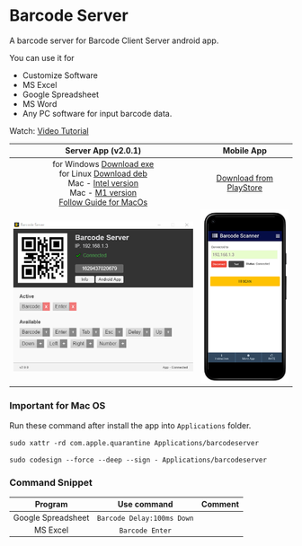 # Barcode Server
A barcode server for Barcode Client Server android app.

You can use it for
- Customize Software
- MS Excel
- Google Spreadsheet
- MS Word
- Any PC software for input barcode data.


Watch: [Video Tutorial](https://youtu.be/l2qS5Zagm-I)


Server App (v2.0.1)            |  Mobile App
:-------------------------:|:-------------------------:
for Windows [Download exe](https://github.com/haruncpi/barcode-server/releases/download/v2.0.1/BarcodeServer-2.0.1.zip) <br> for Linux [Download deb](https://github.com/haruncpi/barcode-server/releases/download/v2.0.1/barcodeserver_2.0.1_amd64.deb) <br> Mac - [Intel version](https://github.com/haruncpi/barcode-server/releases/download/v2.0.1/barcodeserver-2.0.1-mac-intel.zip) <br> Mac - [M1 version](https://github.com/haruncpi/barcode-server/releases/download/v2.0.1/barcodeserver-2.0.1-mac-m1.zip) <br> [Follow Guide for MacOs](#important-for-mac-os)| [Download from PlayStore](https://play.google.com/store/apps/details?id=com.learn24bd.barcode)
![](barcode-server.png) |  ![](app-preview.png)


### Important for Mac OS
Run these command after install the app into `Applications` folder.

```
sudo xattr -rd com.apple.quarantine Applications/barcodeserver
```

```
sudo codesign --force --deep --sign - Applications/barcodeserver
```

### Command Snippet

Program            |  Use command |  Comment
:------------------:|:------------:|:----------
Google Spreadsheet | `Barcode Delay:100ms Down` |
MS Excel | `Barcode Enter` |

